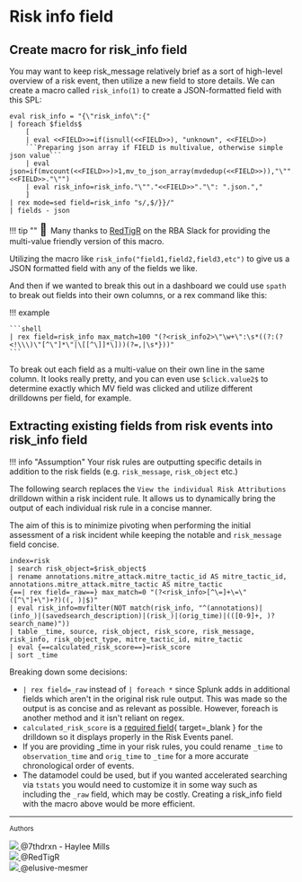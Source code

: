 # Risk info field

## Create macro for risk_info field

You may want to keep risk_message relatively brief as a sort of high-level overview of a risk event, then utilize a new field to store details. We can create a macro called `risk_info(1)` to create a JSON-formatted field with this SPL:

```shell linenums="1" title="Macro definition"
eval risk_info = "{\"risk_info\":{"
| foreach $fields$
    [
    | eval <<FIELD>>=if(isnull(<<FIELD>>), "unknown", <<FIELD>>)
    ```Preparing json array if FIELD is multivalue, otherwise simple json value```
    | eval json=if(mvcount(<<FIELD>>)>1,mv_to_json_array(mvdedup(<<FIELD>>)),"\"".<<FIELD>>."\"") 
    | eval risk_info=risk_info."\""."<<FIELD>>"."\": ".json.","
    ]
| rex mode=sed field=risk_info "s/,$/}}/"
| fields - json
```

!!! tip ""
    <span style="font-size: 1.5em">:raised_hands:  </span> Many thanks to [RedTigR](../contributing/contributors.md) on the RBA Slack for providing the multi-value friendly version of this macro.

Utilizing the macro like `risk_info("field1,field2,field3,etc")` to give us a JSON formatted field with any of the fields we like.

And then if we wanted to break this out in a dashboard we could use `spath` to break out fields into their own columns, or a rex command like this:

!!! example

    ```shell
    | rex field=risk_info max_match=100 "(?<risk_info2>\"\w+\":\s*((?:(?<!\\\)\"[^\"]*\"|\[[^\]]*\]))(?=,|\s*}))"
    ```

To break out each field as a multi-value on their own line in the same column. It looks really pretty, and you can even use `$click.value2$` to determine exactly which MV field was clicked and utilize different drilldowns per field, for example.

## Extracting existing fields from risk events into risk_info field

!!! info "Assumption"
    Your risk rules are outputting specific details in addition to the risk fields (e.g. `risk_message`, `risk_object` etc.)

The following search replaces the `View the individual Risk Attributions` drilldown within a risk incident rule. It allows us to dynamically bring the output of each individual risk rule in a concise manner.

The aim of this is to minimize pivoting when performing the initial assessment of a risk incident while keeping the notable and `risk_message` field concise.

``` shell linenums="1"
index=risk
| search risk_object=$risk_object$
| rename annotations.mitre_attack.mitre_tactic_id AS mitre_tactic_id, annotations.mitre_attack.mitre_tactic AS mitre_tactic
{==| rex field=_raw==} max_match=0 "(?<risk_info>[^\=]+\=\"([^\"]+\")+?)((, )|$)"
| eval risk_info=mvfilter(NOT match(risk_info, "^(annotations)|(info_)|(savedsearch_description)|(risk_)|(orig_time)|(([0-9]+, )?search_name)"))
| table _time, source, risk_object, risk_score, risk_message, risk_info, risk_object_type, mitre_tactic_id, mitre_tactic
| eval {==calculated_risk_score==}=risk_score
| sort _time
```

Breaking down some decisions:

- `| rex field=_raw` instead of `| foreach *` since Splunk adds in additional fields which aren't in the original risk rule output. This was made so the output is as concise and as relevant as possible. However, foreach is another method and it isn't reliant on regex.
- `calculated_risk_score` is a [required field](https://docs.splunk.com/Documentation/ES/latest/User/Triagenotableevents#Use_custom_risk_notables_to_identify_threats){ target=_blank } for the drilldown so it displays properly in the Risk Events panel.
- If you are providing _time in your risk rules, you could rename `_time` to `observation_time` and `orig_time` to `_time` for a more accurate chronological order of events.
- The datamodel could be used, but if you wanted accelerated searching via `tstats` you would need to customize it in some way such as including the `_raw` field, which may be costly. Creating a risk_info field with the macro above would be more efficient.

---
<small>Authors</small>

<div class="zts-tooltip">
    <a class="zts-author" href="../../contributing/contributors.md" target="_blank" alt="7thdrxn - Haylee Mills">
        <img class="github-avatar" src="https://avatars.githubusercontent.com/u/12771156?v=4){ class="github-avatar"/>
    </a>
    <span class="zts-tooltip-text">@7thdrxn - Haylee Mills</span>
</div>
<div class="zts-tooltip">
    <a class="zts-author" href="../../contributing/contributors.md" target="_blank" alt="RedTigR">
        <img class="github-avatar" src="https://ca.slack-edge.com/TLRQHBNKD-UUHMZ9CL8-0e1195c46b5b-512"/>
    </a>
    <span class="zts-tooltip-text">@RedTigR</span>
</div>
<div class="zts-tooltip">
    <a class="zts-author" href="../../contributing/contributors.md" target="_blank" alt="elusive-mesmer">
        <img class="github-avatar" src="https://avatars.githubusercontent.com/u/117061618?v=4){ class="github-avatar"/>
    </a>
    <span class="zts-tooltip-text">@elusive-mesmer</span>
</div>
